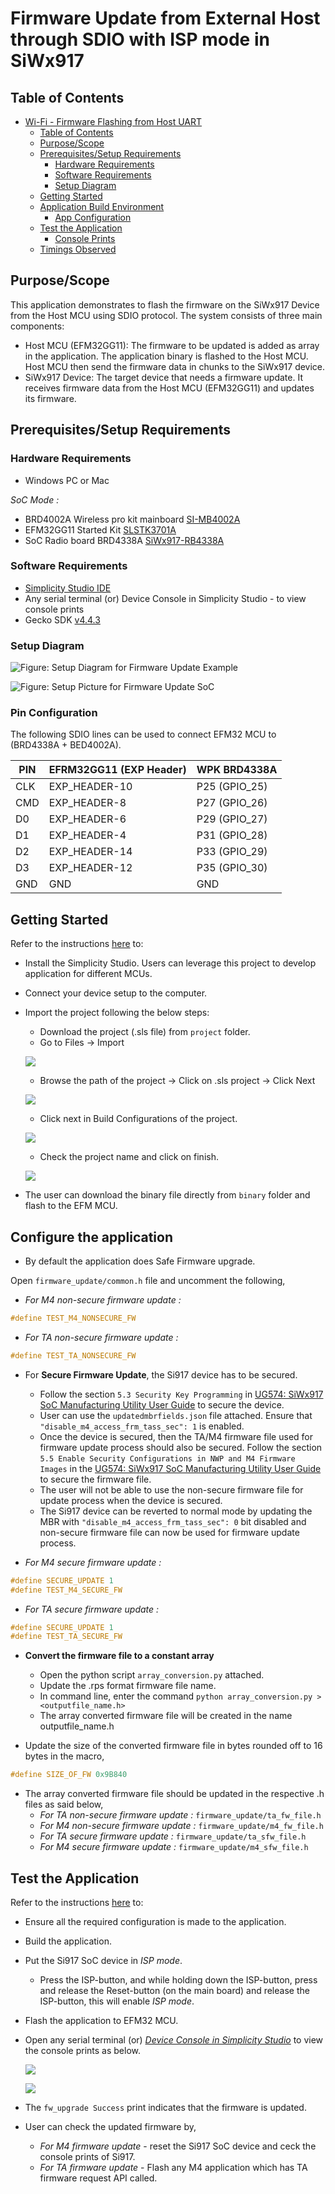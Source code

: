 # Firmware Update from External Host through SDIO with ISP mode in SiWx917
## Table of Contents

- [Wi-Fi - Firmware Flashing from Host UART](#wi-fi---firmware-flashing-from-host-uart)
  - [Table of Contents](#table-of-contents)
  - [Purpose/Scope](#purposescope)
  - [Prerequisites/Setup Requirements](#prerequisitessetup-requirements)
    - [Hardware Requirements](#hardware-requirements)
    - [Software Requirements](#software-requirements)
    - [Setup Diagram](#setup-diagram)
  - [Getting Started](#getting-started)
  - [Application Build Environment](#application-build-environment)
    - [App Configuration](#app-configuration)
  - [Test the Application](#test-the-application)
    - [Console Prints](#console-prints)
  - [Timings Observed](#timings-observed)

## Purpose/Scope

This application demonstrates to flash the firmware on the SiWx917 Device from the Host MCU using SDIO protocol. The system consists of three main components:

  - Host MCU (EFM32GG11): The firmware to be updated is added as array in the application. The application binary is flashed to the Host MCU. Host MCU then send the firmware data in chunks to the SiWx917 device.
  - SiWx917 Device: The target device that needs a firmware update. It receives firmware data from the Host MCU (EFM32GG11) and updates its firmware.

## Prerequisites/Setup Requirements

### Hardware Requirements  

- Windows PC or Mac

*SoC Mode :* 

- BRD4002A Wireless pro kit mainboard [SI-MB4002A](https://www.silabs.com/development-tools/wireless/wireless-pro-kit-mainboard?tab=overview)
- EFM32GG11 Started Kit [SLSTK3701A](https://www.silabs.com/development-tools/mcu/32-bit/efm32gg11-starter-kit?tab=overview)
- SoC Radio board BRD4338A [SiWx917-RB4338A](https://www.silabs.com/development-tools/wireless/wi-fi/siwx917-rb4338a-wifi-6-bluetooth-le-soc-radio-board?tab=overview)

### Software Requirements

- [Simplicity Studio IDE](https://www.silabs.com/developers/simplicity-studio)
- Any serial terminal (or) Device Console in Simplicity Studio - to view console prints
- Gecko SDK [v4.4.3](https://github.com/SiliconLabs/gecko_sdk/tree/v4.4.3)

### Setup Diagram

![Figure: Setup Diagram for Firmware Update Example](resources/readme/setup_diagram_2.png)

![Figure: Setup Picture for Firmware Update SoC](resources/readme/setup_diagram.png)

### Pin Configuration

The following SDIO lines can be used to connect EFM32 MCU to (BRD4338A + BED4002A).

| PIN  | EFRM32GG11 (EXP Header)    | WPK BRD4338A   |
| ---  | -------------------------- | ---------------|
| CLK  |  EXP_HEADER-10             | P25 (GPIO_25)  |
| CMD  |  EXP_HEADER-8              | P27 (GPIO_26)  |
| D0   |  EXP_HEADER-6              | P29 (GPIO_27)  |
| D1   |  EXP_HEADER-4              | P31 (GPIO_28)  |
| D2   |  EXP_HEADER-14             | P33 (GPIO_29)  |
| D3   |  EXP_HEADER-12             | P35 (GPIO_30)  |
| GND  |  GND                       | GND            |

## Getting Started

Refer to the instructions [here](https://docs.silabs.com/wiseconnect/latest/wiseconnect-developers-guide-developing-for-silabs-hosts/) to:

- Install the Simplicity Studio. Users can leverage this project to develop application for different MCUs.
- Connect your device setup to the computer.
- Import the project following the below steps:
  - Download the project (.sls file) from `project` folder.
  - Go to Files -> Import

  ![](resources/readme/import1.png)

  - Browse the path of the project -> Click on .sls project -> Click Next

  ![](resources/readme/import2.png)

  - Click next in Build Configurations of the project.

  ![](resources/readme/import3.png)

  - Check the project name and click on finish.

  ![](resources/readme/import4.png)
- The user can download the binary file directly from `binary` folder and flash to the EFM MCU.

## Configure the application

- By default the application does Safe Firmware upgrade.

Open `firmware_update/common.h` file and uncomment the following,

- *For M4 non-secure firmware update :*

```c
#define TEST_M4_NONSECURE_FW
```

- *For TA non-secure firmware update :*
```c
#define TEST_TA_NONSECURE_FW
```

- For **Secure Firmware Update**, the Si917 device has to be secured.
  - Follow the section `5.3 Security Key Programming` in [UG574: SiWx917 SoC Manufacturing Utility User Guide](https://www.silabs.com/documents/public/user-guides/ug574-siwx917-soc-manufacturing-utility-user-guide.pdf) to secure the device.
  - User can use the `updatedmbrfields.json` file attached. Ensure that `"disable_m4_access_frm_tass_sec": 1` is enabled.
  - Once the device is secured, then the TA/M4 firmware file used for firmware update process should also be secured. Follow the section  `5.5 Enable Security Configurations in NWP and M4 Firmware Images` in the [UG574: SiWx917 SoC Manufacturing Utility User Guide](https://www.silabs.com/documents/public/user-guides/ug574-siwx917-soc-manufacturing-utility-user-guide.pdf) to secure the firmware file.
  - The user will not be able to use the non-secure firmware file for update process when the device is secured.
  -  The Si917 device can be reverted to normal mode by updating the MBR with `"disable_m4_access_frm_tass_sec": 0` bit disabled and non-secure firmware file can now be used for firmware update process.

- *For M4 secure firmware update :*
```c
#define SECURE_UPDATE 1
#define TEST_M4_SECURE_FW
```

- *For TA secure firmware update :*
```c
#define SECURE_UPDATE 1
#define TEST_TA_SECURE_FW
```
- **Convert the firmware file to a constant array**
  - Open the python script `array_conversion.py` attached.
  - Update the .rps format firmware file name.
  - In command line, enter the command `python array_conversion.py > <outputfile_name.h>`
  - The array converted firmware file will be created in the name outputfile_name.h

- Update the size of the converted firmware file in bytes rounded off to 16 bytes in the macro,
```c
#define SIZE_OF_FW 0x9B840
```
- The array converted firmware file should be updated in the respective .h files as said below,
  - *For TA non-secure firmware update :* `firmware_update/ta_fw_file.h`
  - *For M4 non-secure firmware update :* `firmware_update/m4_fw_file.h`
  - *For TA secure firmware update :* `firmware_update/ta_sfw_file.h`
  - *For M4 secure firmware update :* `firmware_update/m4_sfw_file.h`

## Test the Application

Refer to the instructions [here](https://docs.silabs.com/wiseconnect/latest/wiseconnect-developers-guide-developing-for-silabs-hosts/#build-an-application) to:

- Ensure all the required configuration is made to the application.
- Build the application.
- Put the Si917 SoC device in *ISP mode*.
  - Press the ISP-button, and while holding down the ISP-button, press and release the Reset-button (on the main board) and release
the ISP-button, this will enable *ISP mode*.

- Flash the application to EFM32 MCU.
- Open any serial terminal (or) [*Device Console in Simplicity Studio*](https://docs.silabs.com/wiseconnect/latest/wiseconnect-developers-guide-developing-for-silabs-hosts/#console-input-and-output) to view the console prints as below.

  ![](resources/readme/console_prints1.png)

  ![](resources/readme/console_prints2.png)


- The  `fw_upgrade Success` print indicates that the firmware is updated.
- User can check the updated firmware by,
  - *For M4 firmware update* - reset the Si917 SoC device and ceck the console prints of Si917.
  - *For TA firmware update* - Flash any M4 application which has TA firmware request API called.